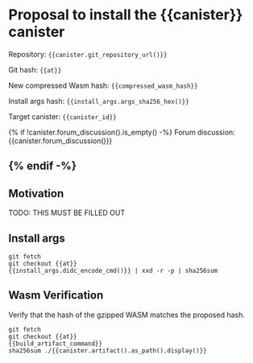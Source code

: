 # Proposal to install the {{canister}} canister

Repository: `{{canister.git_repository_url()}}`

Git hash: `{{at}}`

New compressed Wasm hash: `{{compressed_wasm_hash}}`

Install args hash: `{{install_args.args_sha256_hex()}}`

Target canister: `{{canister_id}}`

{% if !canister.forum_discussion().is_empty() -%}
Forum discussion: {{canister.forum_discussion()}}

{% endif -%}
---

## Motivation
TODO: THIS MUST BE FILLED OUT


## Install args

```
git fetch
git checkout {{at}}
{{install_args.didc_encode_cmd()}} | xxd -r -p | sha256sum
```

## Wasm Verification

Verify that the hash of the gzipped WASM matches the proposed hash.

```
git fetch
git checkout {{at}}
{{build_artifact_command}}
sha256sum ./{{canister.artifact().as_path().display()}}
```
